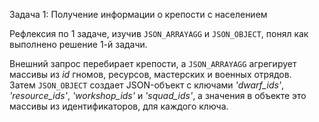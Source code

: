 Задача 1: Получение информации о крепости с населением

Рефлексия по 1 задаче, изучив `JSON_ARRAYAGG` и `JSON_OBJECT`, понял как выполнено решение 1-й задачи.

Внешний запрос перебирает крепости, а `JSON_ARRAYAGG` агрегирует массивы из _id_ гномов, ресурсов, мастерских и военных отрядов.  
Затем `JSON_OBJECT` создает JSON-объект с ключами _'dwarf_ids'_, _'resource_ids'_, _'workshop_ids'_ и _'squad_ids'_,
а значения в объекте это массивы из идентификаторов, для каждого ключа.